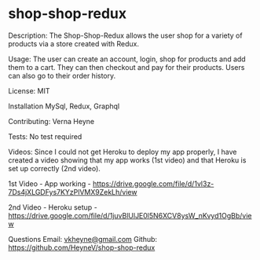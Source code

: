 # shop-shop-redux

Description: The Shop-Shop-Redux allows the user shop for a variety of products via a store created with Redux.

Usage: The user can create an account, login, shop for products and add them to a cart. They can then checkout and pay for their products. Users can also go to their order history.

License: MIT

Installation MySql, Redux, Graphql

Contributing: Verna Heyne

Tests: No test required

Videos:
Since I could not get Heroku to deploy my app properly, I have created a video showing that my app works (1st video) and that Heroku is set up correctly (2nd video).

1st Video - App working - https://drive.google.com/file/d/1vl3z-7Ds4jXLGDFys7KYzPlVMX9ZekLh/view

2nd Video - Heroku setup - https://drive.google.com/file/d/1juvBlUlJE0l5N6XCV8ysW_nKvyd1OgBb/view

Questions Email: vkheyne@gmail.com Github: https://github.com/HeyneV/shop-shop-redux